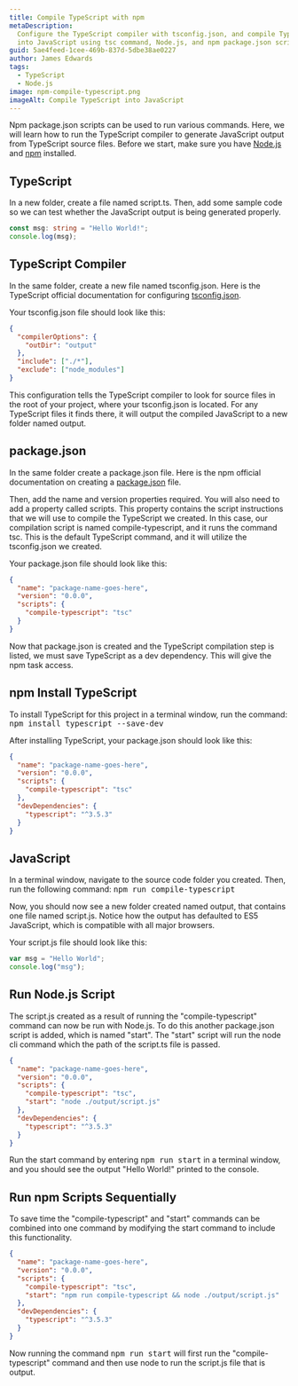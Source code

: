 ```yaml
---
title: Compile TypeScript with npm
metaDescription:
  Configure the TypeScript compiler with tsconfig.json, and compile TypeScript
  into JavaScript using tsc command, Node.js, and npm package.json scripts.
guid: 5ae4feed-1cee-469b-837d-5dbe38ae0227
author: James Edwards
tags:
  - TypeScript
  - Node.js
image: npm-compile-typescript.png
imageAlt: Compile TypeScript into JavaScript
---
```


Npm package.json scripts can be used to run various commands. Here, we will learn how to run the TypeScript compiler to generate JavaScript output from TypeScript source files. Before we start, make sure you have [Node.js](https://nodejs.org/en/) and [npm](https://docs.npmjs.com/downloading-and-installing-node-js-and-npm) installed.

## TypeScript

In a new folder, create a file named script.ts. Then, add some sample code so we can test whether the JavaScript output is being generated properly.

```typescript
const msg: string = "Hello World!";
console.log(msg);
```

## TypeScript Compiler

In the same folder, create a new file named tsconfig.json. Here is the TypeScript official documentation for configuring [tsconfig.json](https://www.typescriptlang.org/docs/handbook/tsconfig-json.html).

Your tsconfig.json file should look like this:

```json
{
  "compilerOptions": {
    "outDir": "output"
  },
  "include": ["./*"],
  "exclude": ["node_modules"]
}
```

This configuration tells the TypeScript compiler to look for source files in the root of your project, where your tsconfig.json is located. For any TypeScript files it finds there, it will output the compiled JavaScript to a new folder named output.

## package.json

In the same folder create a package.json file. Here is the npm official documentation on creating a [package.json](https://docs.npmjs.com/creating-a-package-json-file) file.

Then, add the name and version properties required. You will also need to add a property called scripts. This property contains the script instructions that we will use to compile the TypeScript we created. In this case, our compilation script is named compile-typescript, and it runs the command tsc. This is the default TypeScript command, and it will utilize the tsconfig.json we created.

Your package.json file should look like this:

```json
{
  "name": "package-name-goes-here",
  "version": "0.0.0",
  "scripts": {
    "compile-typescript": "tsc"
  }
}
```

Now that package.json is created and the TypeScript compilation step is listed, we must save TypeScript as a dev dependency. This will give the npm task access.

## npm Install TypeScript

To install TypeScript for this project in a terminal window, run the command: <kbd>npm install typescript --save-dev</kbd>

After installing TypeScript, your package.json should look like this:

```json
{
  "name": "package-name-goes-here",
  "version": "0.0.0",
  "scripts": {
    "compile-typescript": "tsc"
  },
  "devDependencies": {
    "typescript": "^3.5.3"
  }
}
```

## JavaScript

In a terminal window, navigate to the source code folder you created. Then, run the following command: <kbd>npm run compile-typescript</kbd>

Now, you should now see a new folder created named output, that contains one file named script.js. Notice how the output has defaulted to ES5 JavaScript, which is compatible with all major browsers.

Your script.js file should look like this:

```typescript
var msg = "Hello World";
console.log("msg");
```

## Run Node.js Script

The script.js created as a result of running the "compile-typescript" command can now be run with Node.js. To do this another package.json script is added, which is named "start". The "start" script will run the node cli command which the path of the script.ts file is passed.

```json
{
  "name": "package-name-goes-here",
  "version": "0.0.0",
  "scripts": {
    "compile-typescript": "tsc",
    "start": "node ./output/script.js"
  },
  "devDependencies": {
    "typescript": "^3.5.3"
  }
}
```

Run the start command by entering <kbd>npm run start</kbd> in a terminal window, and you should see the output "Hello World!" printed to the console.

## Run npm Scripts Sequentially

To save time the "compile-typescript" and "start" commands can be combined into one command by modifying the start command to include this functionality.

```json
{
  "name": "package-name-goes-here",
  "version": "0.0.0",
  "scripts": {
    "compile-typescript": "tsc",
    "start": "npm run compile-typescript && node ./output/script.js"
  },
  "devDependencies": {
    "typescript": "^3.5.3"
  }
}
```

Now running the command <kbd>npm run start</kbd> will first run the "compile-typescript" command and then use node to run the script.js file that is output.
